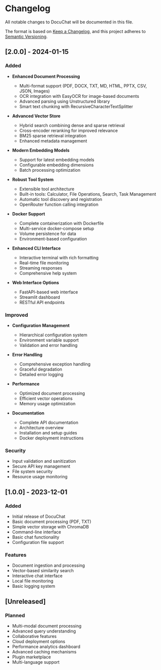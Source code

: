 # Changelog

All notable changes to DocuChat will be documented in this file.

The format is based on [Keep a Changelog](https://keepachangelog.com/en/1.0.0/),
and this project adheres to [Semantic Versioning](https://semver.org/spec/v2.0.0.html).

## [2.0.0] - 2024-01-15

### Added
- **Enhanced Document Processing**
  - Multi-format support (PDF, DOCX, TXT, MD, HTML, PPTX, CSV, JSON, Images)
  - OCR integration with EasyOCR for image-based documents
  - Advanced parsing using Unstructured library
  - Smart text chunking with RecursiveCharacterTextSplitter

- **Advanced Vector Store**
  - Hybrid search combining dense and sparse retrieval
  - Cross-encoder reranking for improved relevance
  - BM25 sparse retrieval integration
  - Enhanced metadata management

- **Modern Embedding Models**
  - Support for latest embedding models
  - Configurable embedding dimensions
  - Batch processing optimization

- **Robust Tool System**
  - Extensible tool architecture
  - Built-in tools: Calculator, File Operations, Search, Task Management
  - Automatic tool discovery and registration
  - OpenRouter function calling integration

- **Docker Support**
  - Complete containerization with Dockerfile
  - Multi-service docker-compose setup
  - Volume persistence for data
  - Environment-based configuration

- **Enhanced CLI Interface**
  - Interactive terminal with rich formatting
  - Real-time file monitoring
  - Streaming responses
  - Comprehensive help system

- **Web Interface Options**
  - FastAPI-based web interface
  - Streamlit dashboard
  - RESTful API endpoints

### Improved
- **Configuration Management**
  - Hierarchical configuration system
  - Environment variable support
  - Validation and error handling

- **Error Handling**
  - Comprehensive exception handling
  - Graceful degradation
  - Detailed error logging

- **Performance**
  - Optimized document processing
  - Efficient vector operations
  - Memory usage optimization

- **Documentation**
  - Complete API documentation
  - Architecture overview
  - Installation and setup guides
  - Docker deployment instructions

### Security
- Input validation and sanitization
- Secure API key management
- File system security
- Resource usage monitoring

## [1.0.0] - 2023-12-01

### Added
- Initial release of DocuChat
- Basic document processing (PDF, TXT)
- Simple vector storage with ChromaDB
- Command-line interface
- Basic chat functionality
- Configuration file support

### Features
- Document ingestion and processing
- Vector-based similarity search
- Interactive chat interface
- Local file monitoring
- Basic logging system

## [Unreleased]

### Planned
- Multi-modal document processing
- Advanced query understanding
- Collaborative features
- Cloud deployment options
- Performance analytics dashboard
- Advanced caching mechanisms
- Plugin marketplace
- Multi-language support
